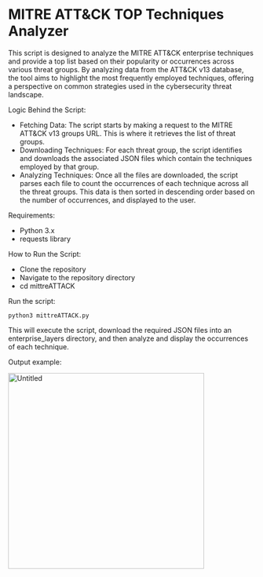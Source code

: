# MITRE ATT&CK TOP Techniques Analyzer
This script is designed to analyze the MITRE ATT&CK enterprise techniques and provide a top list based on their popularity or occurrences across various threat groups. By analyzing data from the ATT&CK v13 database, the tool aims to highlight the most frequently employed techniques, offering a perspective on common strategies used in the cybersecurity threat landscape.

Logic Behind the Script:
- Fetching Data: The script starts by making a request to the MITRE ATT&CK v13 groups URL. This is where it retrieves the list of threat groups.
- Downloading Techniques: For each threat group, the script identifies and downloads the associated JSON files which contain the techniques employed by that group.
- Analyzing Techniques: Once all the files are downloaded, the script parses each file to count the occurrences of each technique across all the threat groups. This data is then sorted in descending order based on the number of occurrences, and displayed to the user.

Requirements:
- Python 3.x
- requests library

How to Run the Script:
- Clone the repository
- Navigate to the repository directory
- cd mittreATTACK

Run the script:
```
python3 mittreATTACK.py
```

This will execute the script, download the required JSON files into an enterprise_layers directory, and then analyze and display the occurrences of each technique.

Output example:

<img width="399" alt="Untitled" src="https://github.com/semelnyk/mittreATTACK/assets/97104452/af0391ab-8e57-46a6-a72c-d67373e4e4aa">


